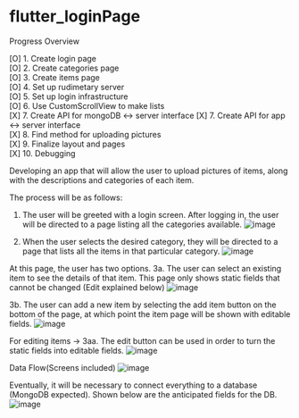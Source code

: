 # flutter_loginPage

Progress Overview  
  
[O] 1. Create login page  
[O] 2. Create categories page  
[O] 3. Create items page  
[O] 4. Set up rudimetary server  
[O] 5. Set up login infrastructure  
[O] 6. Use CustomScrollView to make lists  
[X] 7. Create API for mongoDB <-> server interface
[X] 7. Create API for app <-> server interface  
[X] 8. Find method for uploading pictures  
[X] 9. Finalize layout and pages  
[X] 10. Debugging  

 
Developing an app that will allow the user to upload pictures of items, along with the descriptions and categories of each item.

The process will be as follows:

1. The user will be greeted with a login screen. After logging in, the user will be directed to a page listing all the categories available.
![image](https://user-images.githubusercontent.com/37391521/116648567-53cdb980-a9b8-11eb-8910-7a6b7c4182fd.png)

2. When the user selects the desired category, they will be directed to a page that lists all the items in that particular category.
![image](https://user-images.githubusercontent.com/37391521/116648695-955e6480-a9b8-11eb-88f5-44a6e3fab9b9.png)

At this page, the user has two options.
3a. The user can select an existing item to see the details of that item. This page only shows static fields that cannot be changed (Edit explained below) 
![image](https://user-images.githubusercontent.com/37391521/116648786-d8b8d300-a9b8-11eb-8cff-274983ab213e.png)

3b. The user can add a new item by selecting the add item button on the bottom of the page, at which point the item page will be shown with editable fields.
![image](https://user-images.githubusercontent.com/37391521/116648862-0d2c8f00-a9b9-11eb-8403-636c9eff9d2c.png)

For editing items ->
3aa. The edit button can be used in order to turn the static fields into editable fields.
![image](https://user-images.githubusercontent.com/37391521/116648923-3fd68780-a9b9-11eb-9e91-2263f02450ee.png)

Data Flow(Screens included)
![image](https://user-images.githubusercontent.com/37391521/116648956-5250c100-a9b9-11eb-8a0d-621976e89a6d.png)

Eventually, it will be necessary to connect everything to a database (MongoDB expected). Shown below are the anticipated fields for the DB.
![image](https://user-images.githubusercontent.com/37391521/116649025-6d233580-a9b9-11eb-80ac-bdb44ec5fc9c.png)
